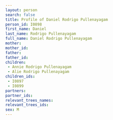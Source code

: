 ```yaml
---
layout: person
search: false
title: Profile of Daniel Rodrigo Pullenayagam
person_id: I0898
first_name: Daniel
last_name: Rodrigo Pullenayagam
full_name: Daniel Rodrigo Pullenayagam
mother: 
mother_id: 
father: 
father_id: 
children:
 - Annie Rodrigo Pullenayagam
 - Alie Rodrigo Pullenayagam
children_ids:
 - I0897
 - I0899
partners:
partner_ids:
relevant_trees_names:
relevant_trees_ids:
sex: M
---
```


